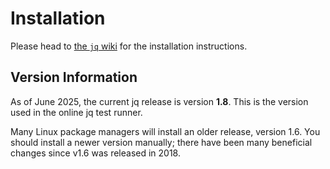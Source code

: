 # Installation

Please head to [the `jq` wiki][jq-wiki-install] for the installation instructions.

## Version Information

As of June 2025, the current jq release is version **1.8**.
This is the version used in the online jq test runner.

Many Linux package managers will install an older release, version 1.6.
You should install a newer version manually; there have been many beneficial changes since v1.6 was released in 2018.

[jq-wiki-install]: https://github.com/jqlang/jq/wiki/Installation
